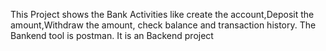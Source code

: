 This Project shows the Bank Activities like create the account,Deposit the amount,Withdraw the amount, check balance and transaction history.
The Bankend tool is postman.
It is an Backend project
